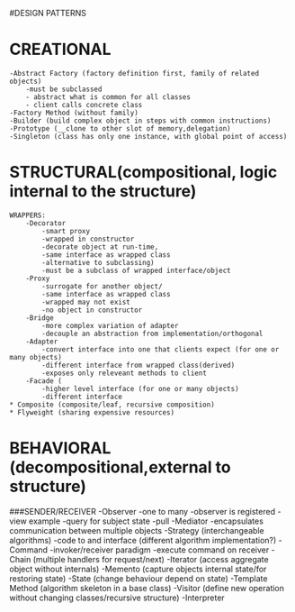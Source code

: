 #DESIGN PATTERNS
    
CREATIONAL
==========
    -Abstract Factory (factory definition first, family of related objects)
        -must be subclassed
        - abstract what is common for all classes
        - client calls concrete class
    -Factory Method (without family)
    -Builder (build complex object in steps with common instructions)
    -Prototype (__clone to other slot of memory,delegation)
    -Singleton (class has only one instance, with global point of access)

STRUCTURAL(compositional, logic internal to the structure)
==========================================================
    WRAPPERS:
        -Decorator 
            -smart proxy
            -wrapped in constructor
            -decorate object at run-time,
            -same interface as wrapped class
            -alternative to subclassing)
            -must be a subclass of wrapped interface/object
        -Proxy 
            -surrogate for another object/
            -same interface as wrapped class
            -wrapped may not exist
            -no object in constructor
        -Bridge 
            -more complex variation of adapter
            -decouple an abstraction from implementation/orthogonal
        -Adapter 
            -convert interface into one that clients expect (for one or many objects)
            -different interface from wrapped class(derived)
            -exposes only releveant methods to client
        -Facade (
            -higher level interface (for one or many objects)
            -different interface 
    * Composite (composite/leaf, recursive composition)
    * Flyweight (sharing expensive resources)

BEHAVIORAL (decompositional,external to structure)
==================================================
###SENDER/RECEIVER
        -Observer 
            -one to many
            -observer is registered
            -view example
            -query for subject state
            -pull
        -Mediator 
            -encapsulates communication between multiple objects
    -Strategy (interchangeable algorithms)
        -code to and interface (different algorithm implementation?)
    -Command 
        -invoker/receiver paradigm
        -execute command on receiver
    -Chain (multiple handlers for request/next)
    -Iterator (access aggregate object without internals)
    -Memento (capture objects internal state/for restoring state)
    -State (change behaviour depend on state)
    -Template Method (algorithm skeleton in a base class)
    -Visitor (define new operation without changing classes/recursive structure)
    -Interpreter

